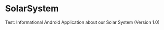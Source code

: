 SolarSystem
===========

Test: Informational Android Application about our Solar System (Version 1.0)
